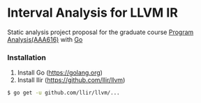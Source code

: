 # Interval Analysis for LLVM IR
Static analysis project proposal for the graduate course [Program Analysis(AAA616)](https://github.com/kupl/AAA616)
with [Go](https://golang.org)

### Installation
1. Install Go (https://golang.org)
2. Install llir (https://github.com/llir/llvm)
```sh
$ go get -u github.com/llir/llvm/...
```
